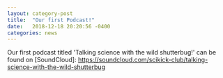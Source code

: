 ```yaml
---
layout: category-post
title:  "Our first Podcast!"
date:   2018-12-18 20:20:56 -0400
categories: news
---
```

Our first podcast titled 'Talking science with the wild shutterbug!' can be found on [SoundCloud]: https://soundcloud.com/scikick-club/talking-science-with-the-wild-shutterbug
